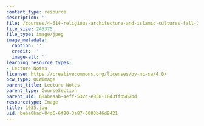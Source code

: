 ```yaml
---
content_type: resource
description: ''
file: /courses/4-614-religious-architecture-and-islamic-cultures-fall-2002/beba0bad84d66f803a876083b46d9421_1035.jpg
file_size: 245375
file_type: image/jpeg
image_metadata:
  caption: ''
  credit: ''
  image-alt: ''
learning_resource_types:
- Lecture Notes
license: https://creativecommons.org/licenses/by-nc-sa/4.0/
ocw_type: OCWImage
parent_title: Lecture Notes
parent_type: CourseSection
parent_uid: 68abeaab-4eff-532c-e858-18d3ffb567bd
resourcetype: Image
title: 1035.jpg
uid: beba0bad-84d6-6f80-3a87-6083b46d9421
---
```


